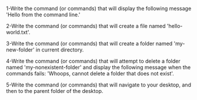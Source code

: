 1-Write the command (or commands) that will display the following message 'Hello from the command line.'


2-Write the command (or commands) that will create a file named 'hello-world.txt'.


3-Write the command (or commands) that will create a folder named 'my-new-folder' in current directory.


4-Write the command (or commands) that will attempt to delete a folder named 'my-nonexistent-folder' and display the following message when the commands fails: 'Whoops, cannot delete a folder that does not exist'.


5-Write the command (or commands) that will navigate to your desktop, and then to the parent folder of the desktop.